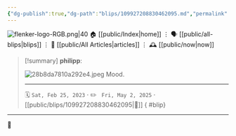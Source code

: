 ```yaml
---
{"dg-publish":true,"dg-path":"blips/109927208830462095.md","permalink":"/blips/109927208830462095/","title":"philipp on mastodon @ 2023-02-25"}
---
```



<div class="transclusion internal-embed is-loaded"><div class="markdown-embed">




![flenker-logo-RGB.png|40](/img/user/attachments/flenker-logo-RGB.png)
🏠 [[public/Index\|home]]  ⋮ 🗣️ [[public/all-blips\|blips]] ⋮  📝 [[public/All Articles\|articles]]  ⋮ 🕰️ [[public/now\|now]]


</div></div>


> [!summary] **philipp**:
>
> ![28b8da7810a292e4.jpeg](/img/user/attachments/28b8da7810a292e4.jpeg)
> Mood.
> - - -
>
> 🗓️ <code>Sat, Feb 25, 2023</code>  · ✏️ <code> Fri, May 2, 2025</code>  · [[public/blips/109927208830462095\|🔗]]
{ #blip}


- - -

 👾
